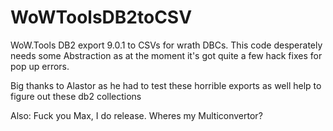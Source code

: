 # WoWToolsDB2toCSV
WoW.Tools DB2 export 9.0.1 to CSVs for wrath DBCs. 
This code desperately needs some Abstraction as at the moment it's got quite a few hack fixes for pop up errors.

Big thanks to Alastor as he had to test these horrible exports as well help to figure out these db2 collections

Also: Fuck you Max, I do release. Wheres my Multiconvertor?